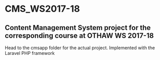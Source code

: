 # CMS_WS2017-18 #
## Content Management System project for the corresponding course at OTHAW WS 2017-18 ##

Head to the cmsapp folder for the actual project.
Implemented with the Laravel PHP framework
